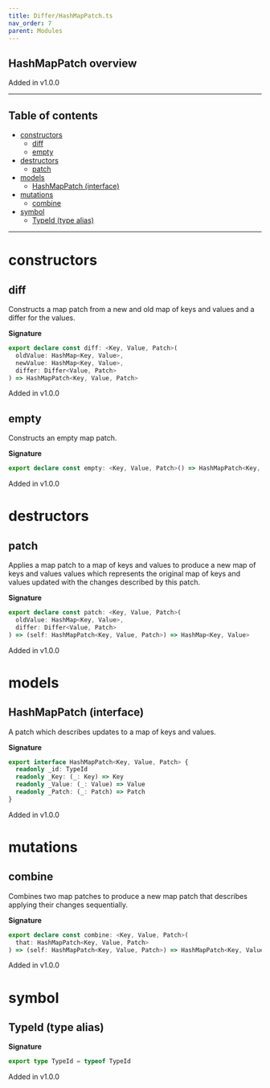 ```yaml
---
title: Differ/HashMapPatch.ts
nav_order: 7
parent: Modules
---
```


## HashMapPatch overview

Added in v1.0.0

---

<h2 class="text-delta">Table of contents</h2>

- [constructors](#constructors)
  - [diff](#diff)
  - [empty](#empty)
- [destructors](#destructors)
  - [patch](#patch)
- [models](#models)
  - [HashMapPatch (interface)](#hashmappatch-interface)
- [mutations](#mutations)
  - [combine](#combine)
- [symbol](#symbol)
  - [TypeId (type alias)](#typeid-type-alias)

---

# constructors

## diff

Constructs a map patch from a new and old map of keys and values and a
differ for the values.

**Signature**

```ts
export declare const diff: <Key, Value, Patch>(
  oldValue: HashMap<Key, Value>,
  newValue: HashMap<Key, Value>,
  differ: Differ<Value, Patch>
) => HashMapPatch<Key, Value, Patch>
```

Added in v1.0.0

## empty

Constructs an empty map patch.

**Signature**

```ts
export declare const empty: <Key, Value, Patch>() => HashMapPatch<Key, Value, Patch>
```

Added in v1.0.0

# destructors

## patch

Applies a map patch to a map of keys and values to produce a new map of
keys and values values which represents the original map of keys and
values updated with the changes described by this patch.

**Signature**

```ts
export declare const patch: <Key, Value, Patch>(
  oldValue: HashMap<Key, Value>,
  differ: Differ<Value, Patch>
) => (self: HashMapPatch<Key, Value, Patch>) => HashMap<Key, Value>
```

Added in v1.0.0

# models

## HashMapPatch (interface)

A patch which describes updates to a map of keys and values.

**Signature**

```ts
export interface HashMapPatch<Key, Value, Patch> {
  readonly _id: TypeId
  readonly _Key: (_: Key) => Key
  readonly _Value: (_: Value) => Value
  readonly _Patch: (_: Patch) => Patch
}
```

Added in v1.0.0

# mutations

## combine

Combines two map patches to produce a new map patch that describes
applying their changes sequentially.

**Signature**

```ts
export declare const combine: <Key, Value, Patch>(
  that: HashMapPatch<Key, Value, Patch>
) => (self: HashMapPatch<Key, Value, Patch>) => HashMapPatch<Key, Value, Patch>
```

Added in v1.0.0

# symbol

## TypeId (type alias)

**Signature**

```ts
export type TypeId = typeof TypeId
```

Added in v1.0.0
